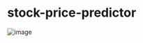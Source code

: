# stock-price-predictor
![image](https://user-images.githubusercontent.com/45921454/175424494-5b128df4-726c-45fa-8e9e-62aaf410702e.png)
